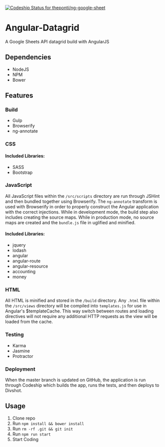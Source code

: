 [ ![Codeship Status for theponti/ng-google-sheet](https://codeship.com/projects/db097c90-7576-0132-e514-22ab3bab314c/status?branch=master)](https://codeship.com/projects/55147)

# Angular-Datagrid

A Google Sheets API datagrid build with AngularJS

## Dependencies
* NodeJS
* NPM
* Bower

## Features

### Build
* Gulp
* Browserify
* ng-annotate

### CSS

#### Included Libraries:
* SASS
* Bootstrap

### JavaScript
All JavaScript files within the `/src/scripts` directory are run through JSHint and then bundled together using Browserify. The `ng-annotate` transform is used with Browserify in order to properly construct the Angular application with the correct injections. While in development mode, the build step also includes creating the source maps. While in production mode, no source maps are created and the `bundle.js` file in uglified and minified.

#### Included Libraries:
* jquery
* lodash
* angular
* angular-route
* angular-resource
* accounting
* money

### HTML
All HTML is minified and stored in the `/build` directory. Any `.html` file within the `/src/views` directory will be compiled into `templates.js` for use in Angular's $templateCache. This way switch between routes and loading directives will not require any additional HTTP requests as the view will be loaded from the cache.

### Testing
* Karma
* Jasmine
* Protractor

### Deployment
When the master branch is updated on GitHub, the application is run through Codeship which builds the app, runs the tests, and then deploys to Divshot.

## Usage
1. Clone repo
2. Run `npm install && bower install`
3. Run `rm -rf .git && git init`
4. Run `npm run start`
5. Start Coding
